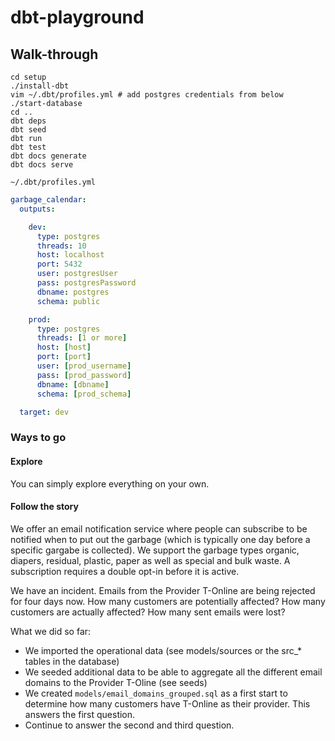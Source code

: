 # dbt-playground

## Walk-through

```
cd setup
./install-dbt
vim ~/.dbt/profiles.yml # add postgres credentials from below
./start-database
cd ..
dbt deps
dbt seed
dbt run
dbt test
dbt docs generate
dbt docs serve
```

`~/.dbt/profiles.yml`

```yaml
garbage_calendar:
  outputs:

    dev:
      type: postgres
      threads: 10
      host: localhost
      port: 5432
      user: postgresUser
      pass: postgresPassword
      dbname: postgres
      schema: public

    prod:
      type: postgres
      threads: [1 or more]
      host: [host]
      port: [port]
      user: [prod_username]
      pass: [prod_password]
      dbname: [dbname]
      schema: [prod_schema]

  target: dev
```

### Ways to go

#### Explore

You can simply explore everything on your own.

#### Follow the story

We offer an email notification service where people can subscribe to be notified when to put out the garbage (which is typically one day before a specific gargabe is collected). We support the garbage types organic, diapers, residual, plastic, paper as well as special and bulk waste. A subscription requires a double opt-in before it is active.

We have an incident. Emails from the Provider T-Online are being rejected for four days now. How many customers are potentially affected? How many customers are actually affected? How many sent emails were lost?

What we did so far:
- We imported the operational data (see models/sources or the src_* tables in the database)
- We seeded additional data to be able to aggregate all the different email domains to the Provider T-Oline (see seeds)
- We created `models/email_domains_grouped.sql` as a first start to determine how many customers have T-Online as their provider. This answers the first question.
- Continue to answer the second and third question.
